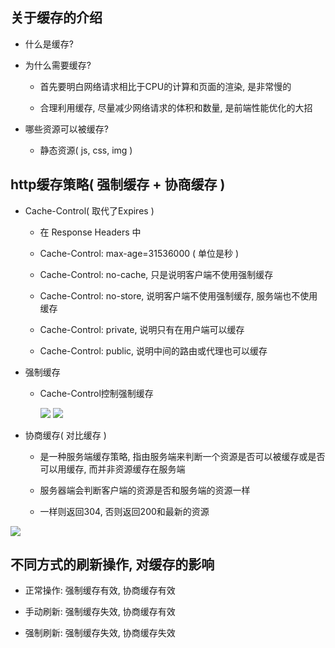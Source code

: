 ## 关于缓存的介绍

- 什么是缓存?

- 为什么需要缓存?

  - 首先要明白网络请求相比于CPU的计算和页面的渲染, 是非常慢的

  - 合理利用缓存, 尽量减少网络请求的体积和数量, 是前端性能优化的大招

- 哪些资源可以被缓存?

  - 静态资源( js, css, img )

## http缓存策略( 强制缓存 + 协商缓存 )

- Cache-Control( 取代了Expires )

  - 在 Response Headers 中

  - Cache-Control: max-age=31536000 ( 单位是秒 )

  - Cache-Control: no-cache, 只是说明客户端不使用强制缓存

  - Cache-Control: no-store, 说明客户端不使用强制缓存, 服务端也不使用缓存

  - Cache-Control: private, 说明只有在用户端可以缓存

  - Cache-Control: public, 说明中间的路由或代理也可以缓存

- 强制缓存

  - Cache-Control控制强制缓存

    ![](https://s1.ax1x.com/2020/06/18/NnGyMF.png)
    ![](https://s1.ax1x.com/2020/06/18/NnG6r4.png)

- 协商缓存( 对比缓存 )

  - 是一种服务端缓存策略, 指由服务端来判断一个资源是否可以被缓存或是否可以用缓存, 而并非资源缓存在服务端

  - 服务器端会判断客户端的资源是否和服务端的资源一样

  - 一样则返回304, 否则返回200和最新的资源

![](https://s1.ax1x.com/2020/06/18/Nnthin.png)

## 不同方式的刷新操作, 对缓存的影响

- 正常操作: 强制缓存有效, 协商缓存有效

- 手动刷新: 强制缓存失效, 协商缓存有效

- 强制刷新: 强制缓存失效, 协商缓存失效



